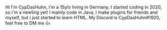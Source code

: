 Hi I'm CypDasHuhn, i'm a 15y/o living in Germany.
I started coding in 2020, so i'm a newling yet!
I mainly code in Java, i make plugins for friends and myself,
but i just started to learn HTML.
My Discord is CypDasHuhn#1920, feel free to DM me 👍
